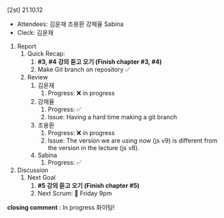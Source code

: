 [2st] 21.10.12

- Attendees: 김윤재 조용환 강채율 Sabina
- Cleck: 김윤재

1. Report
   1. Quick Recap:
      1. **#3, #4 강의 듣고 오기 (Finish chapter #3, #4)**
      2. Make Git branch on repository ✅
   2. Review
      1. 김윤재
         1. Progress: ❌ in progress
      2. 강채율
         1. Progress: ✅
         2. Issue: Having a hard time making a git branch
      3. 조용환
         1. Progress: ❌ in progress
         2. Issue: The version we are using now (js v9) is different from the version in the lecture (js v8).
      4. Sabina
         1. Progress: ✅
2. Discussion
   1. Next Goal
      1. **#5 강의 듣고 오기 (Finish chapter #5)**
      2. Next Scrum: 📅 Friday 9pm

**closing comment** : In progress 화이팅!

